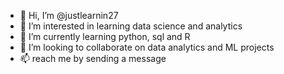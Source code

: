 - 👋 Hi, I’m @justlearnin27
- 👀 I’m interested in learning data science and analytics
- 🌱 I’m currently learning python, sql and R
- 💞️ I’m looking to collaborate on data analytics and ML projects
- 📫 reach me by sending a message

<!---
justlearnin27/justlearnin27 is a ✨ special ✨ repository because its `README.md` (this file) appears on your GitHub profile.
You can click the Preview link to take a look at your changes.
--->
